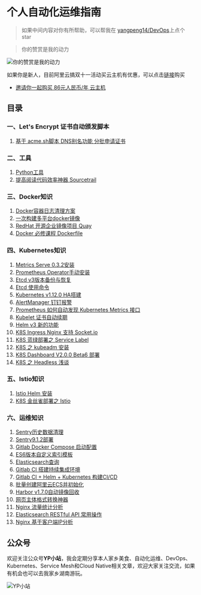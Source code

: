 # 个人自动化运维指南 

> 如果中间内容对你有所帮助，可以帮我在 [yangpeng14/DevOps](https://github.com/yangpeng14/DevOps)上点个 star

> 你的赞赏是我的动力

![你的赞赏是我的动力](https://www.yp14.cn/img/zs.png)

如果你是新人，目前阿里云搞双十一活动买云主机有优惠，可以点击[链接](https://www.aliyun.com/1111/2019/group-buying-share?ptCode=A4F5921E30342172AF5EDAD7E4306306647C88CF896EF535&userCode=uwhxi2r0&share_source=wechat&from=timeline&isappinstalled=0)购买

+ [邀请你一起购买 86元人民币/年 云主机](https://www.aliyun.com/1111/2019/group-buying-share?ptCode=A4F5921E30342172AF5EDAD7E4306306647C88CF896EF535&userCode=uwhxi2r0&share_source=wechat&from=timeline&isappinstalled=0)

## 目录

### 一、Let's Encrypt 证书自动颁发脚本
1. [基于 acme.sh脚本 DNS别名功能 分批申请证书](https://github.com/yangpeng14/DevOps/blob/master/letsencrypt/letsencrypt-dns-alias.md)


### 二、工具
1. [Python工具](https://github.com/yangpeng14/DevOps/tree/master/python3)
2. [提高阅读代码效率神器 Sourcetrail](https://github.com/yangpeng14/DevOps/blob/master/tools/%E6%8F%90%E9%AB%98%E9%98%85%E8%AF%BB%E4%BB%A3%E7%A0%81%E6%95%88%E7%8E%87%E7%A5%9E%E5%99%A8-Sourcetrail.md)

### 三、Docker知识
1. [Docker容器日志清理方案](https://github.com/yangpeng14/DevOps/blob/master/docker/docker-%E5%AE%B9%E5%99%A8%E6%97%A5%E5%BF%97%E6%B8%85%E7%90%86%E6%96%B9%E6%A1%88.md)
2. [一次构建多平台docker镜像](https://github.com/yangpeng14/DevOps/blob/master/docker/%E4%B8%80%E6%AC%A1%E6%9E%84%E5%BB%BA%E5%A4%9A%E5%B9%B3%E5%8F%B0docker%E9%95%9C%E5%83%8F.md)
3. [RedHat 开源企业镜像项目 Quay](https://github.com/yangpeng14/DevOps/blob/master/docker/RedHat%E5%BC%80%E6%BA%90%E4%BC%81%E4%B8%9A%E9%95%9C%E5%83%8F%E9%A1%B9%E7%9B%AEQuay.md)
4. [Docker 必修课程 Dockerfile](https://github.com/yangpeng14/DevOps/blob/master/docker/Docker%E5%BF%85%E4%BF%AE%E8%AF%BE%E7%A8%8BDockerfile.md)

### 四、Kubernetes知识
1. [Metrics Serve 0.3.2安装](https://github.com/yangpeng14/DevOps/blob/master/kubernetes/metrics-Server-v0-3-2%E7%89%88%E6%9C%AC%E5%AE%89%E8%A3%85.md)
2. [Prometheus Operator手动安装](https://github.com/yangpeng14/DevOps/blob/master/kubernetes/prometheus-operator%E6%89%8B%E5%8A%A8%E9%83%A8%E7%BD%B2.md)
3. [Etcd v3版本备份与恢复](https://github.com/yangpeng14/DevOps/blob/master/kubernetes/etcd-v3%E5%A4%87%E4%BB%BD%E4%B8%8E%E6%81%A2%E5%A4%8D.md)
4. [Etcd 使用命令](https://github.com/yangpeng14/DevOps/blob/master/kubernetes/etcd%E4%BD%BF%E7%94%A8%E5%91%BD%E4%BB%A4.md)
5. [Kubernetes v1.12.0 HA搭建](https://www.yp14.cn/2018/09/30/Kubernetes-v1-12-0-HA%E6%90%AD%E5%BB%BA/)
6. [AlertManager 钉钉报警](https://github.com/yangpeng14/DevOps/blob/master/kubernetes/AlertManager-%E9%92%89%E9%92%89%E6%8A%A5%E8%AD%A6.md)
7. [Prometheus 如何自动发现 Kubernetes Metrics 接口](https://github.com/yangpeng14/DevOps/blob/master/kubernetes/prometheus-%E5%A6%82%E4%BD%95%E8%87%AA%E5%8A%A8%E5%8F%91%E7%8E%B0kubernetes-metrics%E6%8E%A5%E5%8F%A3.md)
8. [Kubelet 证书自动续期](https://github.com/yangpeng14/DevOps/blob/master/kubernetes/kubelet-%E8%AF%81%E4%B9%A6%E8%87%AA%E5%8A%A8%E7%BB%AD%E6%9C%9F.md)
9. [Helm v3 新的功能](https://github.com/yangpeng14/DevOps/blob/master/kubernetes/helm-v3-%E6%96%B0%E7%9A%84%E5%8A%9F%E8%83%BD.md)
10. [K8S Ingress Nginx 支持 Socket.io](https://github.com/yangpeng14/DevOps/blob/master/kubernetes/k8s-ingress-nginx%E6%94%AF%E6%8C%81socket.io.md)
11. [K8S 蓝绿部署之 Service Label](https://github.com/yangpeng14/DevOps/blob/master/kubernetes/k8s%E8%93%9D%E7%BB%BF%E9%83%A8%E7%BD%B2%E4%B9%8B-service-label.md)
12. [K8S 之 kubeadm 安装](https://github.com/yangpeng14/DevOps/blob/master/kubernetes/k8s%E4%B9%8Bkubeadm%E5%AE%89%E8%A3%85.md)
13. [K8S Dashboard V2.0.0 Beta6 部署](https://github.com/yangpeng14/DevOps/blob/master/kubernetes/k8s-dashboard-v2.0.0-beta6%E9%83%A8%E7%BD%B2.md)
14. [K8S 之 Headless 浅谈](https://github.com/yangpeng14/DevOps/blob/master/kubernetes/k8s%E4%B9%8BHeadless%E6%B5%85%E8%B0%88.md)

### 五、Istio知识
1. [Istio Helm 安装](https://github.com/yangpeng14/DevOps/blob/master/istio/istio-Helm-%E5%AE%89%E8%A3%85.md)
2. [K8S 金丝雀部署之 Istio](https://github.com/yangpeng14/DevOps/blob/master/kubernetes/k8s%E9%87%91%E4%B8%9D%E9%9B%80%E9%83%A8%E7%BD%B2%E4%B9%8B-Istio.md)

### 六、运维知识
1. [Sentry历史数据清理](https://github.com/yangpeng14/DevOps/blob/master/ops/sentry%E5%8E%86%E5%8F%B2%E6%95%B0%E6%8D%AE%E6%B8%85%E7%90%86.md)
2. [Sentry9.1.2部署](https://github.com/yangpeng14/DevOps/blob/master/ops/sentry9.1.2%E9%83%A8%E7%BD%B2.md)
3. [Gitlab Docker Compose 启动配置](https://github.com/yangpeng14/DevOps/blob/master/ops/Gitlab-Docker-Compose-%E5%90%AF%E5%8A%A8%E9%85%8D%E7%BD%AE.md)
4. [ES6版本自定义索引模板](https://github.com/yangpeng14/DevOps/blob/master/ops/es6%E8%87%AA%E5%AE%9A%E4%B9%89%E7%B4%A2%E5%BC%95%E6%A8%A1%E6%9D%BF.md)
5. [Elasticsearch查询](https://github.com/yangpeng14/DevOps/blob/master/ops/Elasticsearch%E6%9F%A5%E8%AF%A2.md)
6. [Gitlab CI 搭建持续集成环境](https://github.com/yangpeng14/DevOps/blob/master/ops/gitlab-ci-%E6%90%AD%E5%BB%BA%E6%8C%81%E7%BB%AD%E9%9B%86%E6%88%90%E7%8E%AF%E5%A2%83.md)
7. [Gitlab CI + Helm + Kubernetes 构建CI/CD](https://github.com/yangpeng14/DevOps/blob/master/ops/gitlab-ci-helm-k8s.md)
8. [批量创建阿里云ECS并初始化](https://github.com/yangpeng14/DevOps/blob/master/ops/%E6%89%B9%E9%87%8F%E5%88%9B%E5%BB%BA%E9%98%BF%E9%87%8C%E4%BA%91ECS%E5%B9%B6%E5%88%9D%E5%A7%8B%E5%8C%96.md)
9. [Harbor v1.7.0自动镜像回收](https://github.com/yangpeng14/DevOps/blob/master/ops/harbor-v1.7.0-%E8%87%AA%E5%8A%A8%E9%95%9C%E5%83%8F%E5%9B%9E%E6%94%B6.md)
10. [网页主体格式转换神器](https://github.com/yangpeng14/DevOps/blob/master/ops/zignis-plugin-read.md)
11. [Nginx 流量统计分析](https://github.com/yangpeng14/DevOps/blob/master/ops/nginx-%E6%B5%81%E9%87%8F%E7%BB%9F%E8%AE%A1%E5%88%86%E6%9E%90.md)
12. [Elasticsearch RESTful API 常用操作](https://github.com/yangpeng14/DevOps/blob/master/ops/elasticsearch-RESTful-API-%E5%B8%B8%E7%94%A8%E6%93%8D%E4%BD%9C.md)
13. [Nginx 基于客户端IP分析](https://github.com/yangpeng14/DevOps/blob/master/ops/nginx-%E5%9F%BA%E4%BA%8E%E5%AE%A2%E6%88%B7%E7%AB%AFIP%E5%88%86%E6%9E%90.md)

## 公众号
欢迎关注公众号**YP小站**，我会定期分享本人家乡美食、自动化运维、DevOps、Kubernetes、Service Mesh和Cloud Native相关文章，欢迎大家关注交流，如果有机会也可以去我家乡湖南游玩。

![YP小站](https://www.yp14.cn/img/yp_wx.png)